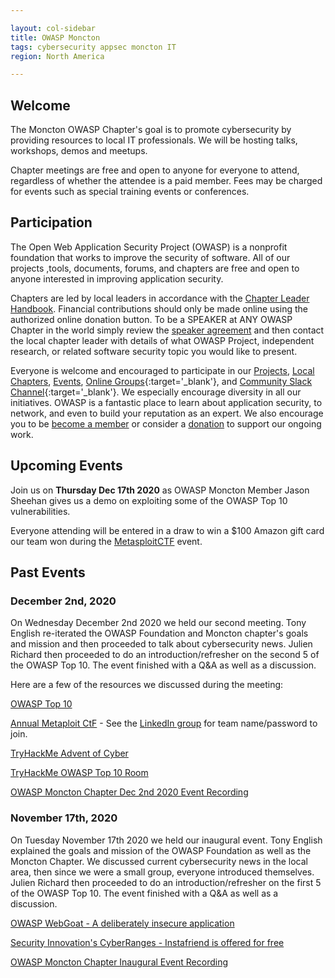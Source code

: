 ```yaml
---

layout: col-sidebar
title: OWASP Moncton
tags: cybersecurity appsec moncton IT
region: North America

---
```


## Welcome
The Moncton OWASP Chapter's goal is to promote cybersecurity by providing resources to local IT professionals. We will be hosting talks, workshops, demos and meetups.

Chapter meetings are free and open to anyone for everyone to attend, regardless of whether the attendee is a paid member. Fees may be charged for events such as special training events or conferences.

## Participation
The Open Web Application Security Project (OWASP) is a nonprofit foundation that works to improve the security of software. All of our projects ,tools, documents, forums, and chapters are free and open to anyone interested in improving application security. 

Chapters are led by local leaders in accordance with the [Chapter Leader Handbook](/www-policy/rules-of-procedure/chapter-handbook). Financial contributions should only be made online using the authorized online donation button. To be a SPEAKER at ANY OWASP Chapter in the world simply review the [speaker agreement](/www-policy/speaker-agreement) and then contact the local chapter leader with details of what OWASP Project, independent research, or related software security topic you would like to present.

Everyone is welcome and encouraged to participate in our [Projects](/projects), [Local Chapters](/chapters), [Events](/events), [Online Groups](https://groups.google.com/a/owasp.com/){:target='_blank'}, and [Community Slack Channel](https://owasp.slack.com/){:target='_blank'}. We especially encourage diversity in all our initiatives. OWASP is a fantastic place to learn about application security, to network, and even to build your reputation as an expert. We also encourage you to be [become a member](/membership) or consider a [donation](/donate) to support our ongoing work.

## Upcoming Events
Join us on **Thursday Dec 17th 2020** as OWASP Moncton Member Jason Sheehan gives us a demo on exploiting some of the OWASP Top 10 vulnerabilities.

Everyone attending will be entered in a draw to win a $100 Amazon gift card our team won during the [MetasploitCTF](https://blog.rapid7.com/2020/12/07/congrats-to-the-winners-of-the-2020-december-metasploit-community-ctf/) event.

## Past Events
### December 2nd, 2020

On Wednesday December 2nd 2020 we held our second meeting. Tony English re-iterated the OWASP Foundation and Moncton chapter's goals and mission and then proceeded to talk about cybersecurity news.
Julien Richard then proceeded to do an introduction/refresher on the second 5 of the OWASP Top 10. The event finished with a Q&A as well as a discussion.

Here are a few of the resources we discussed during the meeting:

[OWASP Top 10](https://owasp.org/www-project-top-ten/)

[Annual Metaploit CtF](https://metasploitctf.com) - See the [LinkedIn group](https://www.linkedin.com/groups/12470678/) for team name/password to join.

[TryHackMe Advent of Cyber](https://tryhackme.com/room/adventofcyber2)

[TryHackMe OWASP Top 10 Room](https://tryhackme.com/room/owasptop10)

[OWASP Moncton Chapter Dec 2nd 2020 Event Recording](https://player.vimeo.com/video/486826102)

### November 17th, 2020

On Tuesday November 17th 2020 we held our inaugural event. Tony English explained the goals and mission of the OWASP Foundation as well as the Moncton Chapter. We discussed current cybersecurity news in the local area, then since we were a small group, everyone introduced themselves. Julien Richard then proceeded to do an introduction/refresher on the first 5 of the OWASP Top 10. The event finished with a Q&A as well as a discussion.

[OWASP WebGoat - A deliberately insecure application](https://owasp.org/www-project-webgoat/)

[Security Innovation's CyberRanges - Instafriend is offered for free](https://community.securityinnovation.com/)

[OWASP Moncton Chapter Inaugural Event Recording](https://player.vimeo.com/video/480764734)
